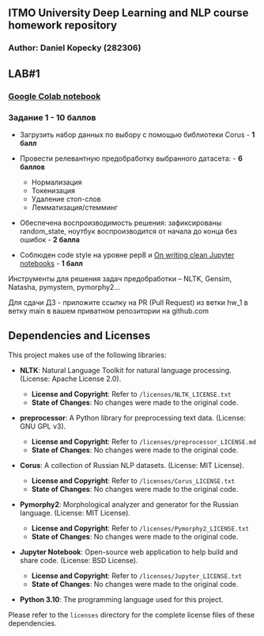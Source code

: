 ## ITMO University Deep Learning and NLP course homework repository
### Author: Daniel Kopecky (282306)

## LAB#1
### [Google Colab notebook](https://colab.research.google.com/drive/1CMqZEMt3Q4N23joDoTEdi5qKXEKkDaX9?usp=sharing)
### Задание 1 - 10 баллов

- Загрузить набор данных по выбору с помощью библиотеки Corus - **1 балл**
- Провести релевантную предобработку выбранного датасета: - **6 баллов**
  - Нормализация
  - Токенизация
  - Удаление стоп-слов
  - Лемматизация/стемминг

- Обеспечена воспроизводимость решения: зафиксированы random_state, ноутбук воспроизводится от начала до конца без ошибок - **2 балла**

- Соблюден code style на уровне pep8 и [On writing clean Jupyter notebooks](https://ploomber.io/blog/clean-nbs/) - **1 балл**

Инструменты для решения задач предобработки – NLTK, Gensim, Natasha, pymystem, pymorphy2…

Для сдачи ДЗ - приложите ссылку на PR (Pull Request) из ветки hw_1 в ветку main в вашем приватном репозитории на github.com

## Dependencies and Licenses

This project makes use of the following libraries:

- **NLTK**: Natural Language Toolkit for natural language processing. (License: Apache License 2.0).
    - **License and Copyright**: Refer to `/licenses/NLTK_LICENSE.txt`
    - **State of Changes**: No changes were made to the original code.

- **preprocessor**: A Python library for preprocessing text data. (License: GNU GPL v3).
    - **License and Copyright**: Refer to `/licenses/preprocessor_LICENSE.md`
    - **State of Changes**: No changes were made to the original code.

- **Corus**: A collection of Russian NLP datasets. (License: MIT License).
    - **License and Copyright**: Refer to `/licenses/Corus_LICENSE.txt`
    - **State of Changes**: No changes were made to the original code.

- **Pymorphy2**: Morphological analyzer and generator for the Russian language. (License: MIT License).
    - **License and Copyright**: Refer to `/licenses/Pymorphy2_LICENSE.txt`
    - **State of Changes**: No changes were made to the original code.

- **Jupyter Notebook**: Open-source web application to help build and share code. (License: BSD License).
  - **License and Copyright**: Refer to `/licenses/Jupyter_LICENSE.txt`
  - **State of Changes**: No changes were made to the original code.

- **Python 3.10**: The programming language used for this project.

Please refer to the `licenses` directory for the complete license files of these dependencies.
